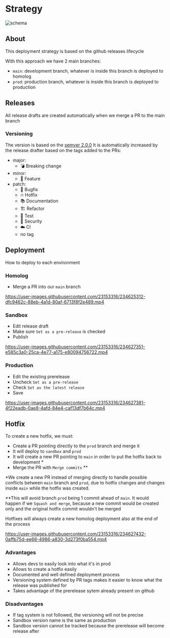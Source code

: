 # Strategy

![schema](https://user-images.githubusercontent.com/23153316/234700090-878a22d5-ad4c-4584-ab24-623e5ca8e324.png)

## About
This deployment strategy is based on the github releases lifecycle

With this approach we have 2 main branches:
- `main`: development branch, whatever is inside this branch is deployed to homolog
- `prod`: production branch, whatever is inside this branch is deployed to production

## Releases
All release drafts are created automatically when we merge a PR to the main branch

### Versioning
The version is based on the [semver 2.0.0](https://semver.org/)
It is automatically increased by the release drafter based on the tags added to the PRs:
- major:
    - 💣 Breaking change
- minor:
    - 🚀 Feature
- patch:
    - 🐛 Bugfix
    - 🔥 Hotfix
    - 📚 Documentation
    - 🏗️ Refactor
    - 🧪 Test
    - 🚨 Security
    - ☁️ CI
    - no tag

## Deployment
How to deploy to each environment

### Homolog
- Merge a PR into our `main` branch

https://user-images.githubusercontent.com/23153316/234625312-dfc9462c-88eb-4a1d-80af-6713f8f2e489.mp4

### Sandbox
- Edit release draft
- Make sure `Set as a pre-release` is checked
- Publish

https://user-images.githubusercontent.com/23153316/234627351-e585c3a0-25ca-4e77-a175-e80094756722.mp4

### Production
- Edit the existing prerelease
- Uncheck `Set as a pre-release`
- Check `Set as the latest release`
- Save

https://user-images.githubusercontent.com/23153316/234627381-4f22eadb-0ae8-4afd-84e4-caf13df7b64c.mp4

## Hotfix
To create a new hotfix, we must:
- Create a PR pointing directly to the `prod` branch and merge it
- It will deploy to `sandbox` and `prod`
- It will create a new PR pointing to `main` in order to put the hotfix back to development *
- Merge the PR with `Merge commits` **

*We create a new PR instead of merging directly to handle possible conflicts between `main` branch and `prod`, due to hotfix changes and changes inside `main` while the hotfix was created.

**This will avoid branch `prod` being 1 commit ahead of `main`. It would happen if we `Squash and merge`, because a new commit would be created only and the original hotfix commit wouldn't be merged

Hotfixes will always create a new homolog deployment also at the end of the process

https://user-images.githubusercontent.com/23153316/234627432-0affb75d-ee66-4986-a830-3d273f0ba554.mp4

### Advantages
- Allows devs to easily look into what it's in prod
- Allows to create a hotfix easily
- Documented and well defined deployment process
- Versioning system defined by PR tags makes it easier to know what the release was published for
- Takes advantage of the prerelease sytem already present on github

### Disadvantages
- If tag system is not followed, the versioning will not be precise
- Sandbox version name is the same as production
- Sandbox version cannot be tracked because the prerelease will become release after
